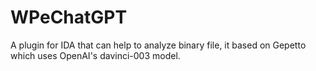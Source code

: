 # WPeChatGPT
A plugin for IDA that can help to analyze binary file, it based on Gepetto which uses OpenAI's davinci-003 model.
